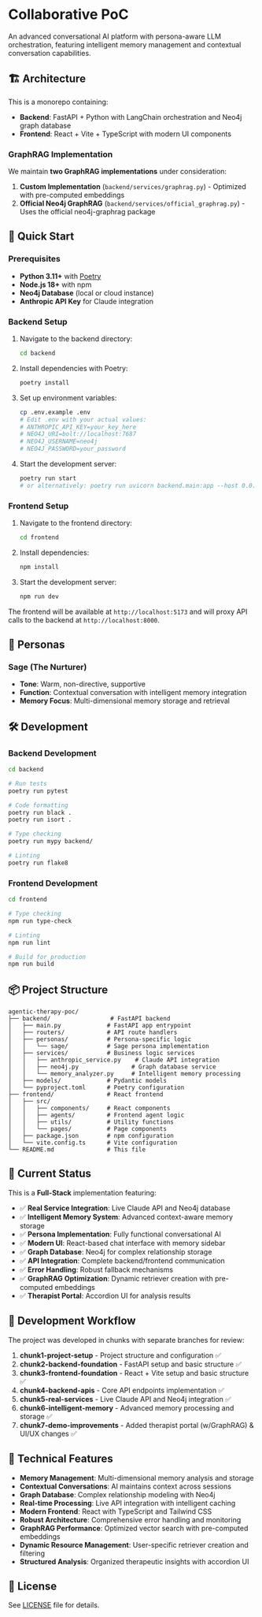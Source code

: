 # Collaborative PoC

An advanced conversational AI platform with persona-aware LLM orchestration, featuring intelligent memory management and contextual conversation capabilities.

## 🏗️ Architecture

This is a monorepo containing:

- **Backend**: FastAPI + Python with LangChain orchestration and Neo4j graph database
- **Frontend**: React + Vite + TypeScript with modern UI components

### GraphRAG Implementation

We maintain **two GraphRAG implementations** under consideration:

1. **Custom Implementation** (`backend/services/graphrag.py`) - Optimized with pre-computed embeddings
2. **Official Neo4j GraphRAG** (`backend/services/official_graphrag.py`) - Uses the official neo4j-graphrag package

## 🚀 Quick Start

### Prerequisites

- **Python 3.11+** with [Poetry](https://python-poetry.org/docs/#installation)
- **Node.js 18+** with npm
- **Neo4j Database** (local or cloud instance)
- **Anthropic API Key** for Claude integration

### Backend Setup

1. Navigate to the backend directory:
   ```bash
   cd backend
   ```

2. Install dependencies with Poetry:
   ```bash
   poetry install
   ```

3. Set up environment variables:
   ```bash
   cp .env.example .env
   # Edit .env with your actual values:
   # ANTHROPIC_API_KEY=your_key_here
   # NEO4J_URI=bolt://localhost:7687
   # NEO4J_USERNAME=neo4j
   # NEO4J_PASSWORD=your_password
   ```

4. Start the development server:
   ```bash
   poetry run start
   # or alternatively: poetry run uvicorn backend.main:app --host 0.0.0.0 --port 8000 --reload
   ```

### Frontend Setup

1. Navigate to the frontend directory:
   ```bash
   cd frontend
   ```

2. Install dependencies:
   ```bash
   npm install
   ```

3. Start the development server:
   ```bash
   npm run dev
   ```

The frontend will be available at `http://localhost:5173` and will proxy API calls to the backend at `http://localhost:8000`.

## 🧠 Personas

### Sage (The Nurturer)
- **Tone**: Warm, non-directive, supportive
- **Function**: Contextual conversation with intelligent memory integration
- **Memory Focus**: Multi-dimensional memory storage and retrieval

## 🛠️ Development

### Backend Development

```bash
cd backend

# Run tests
poetry run pytest

# Code formatting
poetry run black .
poetry run isort .

# Type checking
poetry run mypy backend/

# Linting
poetry run flake8
```

### Frontend Development

```bash
cd frontend

# Type checking
npm run type-check

# Linting
npm run lint

# Build for production
npm run build
```

## 📦 Project Structure

```
agentic-therapy-poc/
├── backend/                 # FastAPI backend
│   ├── main.py             # FastAPI app entrypoint
│   ├── routers/            # API route handlers
│   ├── personas/           # Persona-specific logic
│   │   └── sage/           # Sage persona implementation
│   ├── services/           # Business logic services
│   │   ├── anthropic_service.py    # Claude API integration
│   │   ├── neo4j.py               # Graph database service
│   │   └── memory_analyzer.py     # Intelligent memory processing
│   ├── models/             # Pydantic models
│   └── pyproject.toml      # Poetry configuration
├── frontend/               # React frontend
│   ├── src/
│   │   ├── components/     # React components
│   │   ├── agents/         # Frontend agent logic
│   │   ├── utils/          # Utility functions
│   │   └── pages/          # Page components
│   ├── package.json        # npm configuration
│   └── vite.config.ts      # Vite configuration
└── README.md               # This file
```

## 🎯 Current Status

This is a **Full-Stack** implementation featuring:

- ✅ **Real Service Integration**: Live Claude API and Neo4j database
- ✅ **Intelligent Memory System**: Advanced context-aware memory storage
- ✅ **Persona Implementation**: Fully functional conversational AI
- ✅ **Modern UI**: React-based chat interface with memory sidebar
- ✅ **Graph Database**: Neo4j for complex relationship storage
- ✅ **API Integration**: Complete backend/frontend communication
- ✅ **Error Handling**: Robust fallback mechanisms
- ✅ **GraphRAG Optimization**: Dynamic retriever creation with pre-computed embeddings
- ✅ **Therapist Portal**: Accordion UI for analysis results

## 🚧 Development Workflow

The project was developed in chunks with separate branches for review:

1. **chunk1-project-setup** - Project structure and configuration ✅
2. **chunk2-backend-foundation** - FastAPI setup and basic structure ✅
3. **chunk3-frontend-foundation** - React + Vite setup and basic structure ✅
4. **chunk4-backend-apis** - Core API endpoints implementation ✅
5. **chunk5-real-services** - Live Claude API and Neo4j integration ✅
6. **chunk6-intelligent-memory** - Advanced memory processing and storage ✅
7. **chunk7-demo-improvements** - Added therapist portal (w/GraphRAG) & UI/UX changes ✅

## 🔧 Technical Features

- **Memory Management**: Multi-dimensional memory analysis and storage
- **Contextual Conversations**: AI maintains context across sessions
- **Graph Database**: Complex relationship modeling with Neo4j
- **Real-time Processing**: Live API integration with intelligent caching
- **Modern Frontend**: React with TypeScript and Tailwind CSS
- **Robust Architecture**: Comprehensive error handling and monitoring
- **GraphRAG Performance**: Optimized vector search with pre-computed embeddings
- **Dynamic Resource Management**: User-specific retriever creation and filtering
- **Structured Analysis**: Organized therapeutic insights with accordion UI

## 📄 License

See [LICENSE](LICENSE) file for details. 
